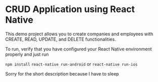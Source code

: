 
# CRUD Application using React Native

This demo project allows you to create companies and employees with CREATE, READ, UPDATE, and DELETE functionalities.

To run, verify that you have configured your React Native environment properly and just run 

`npm install`
`react-native run-android` or
`react-native run-ios`

Sorry for the short description because I have to sleep